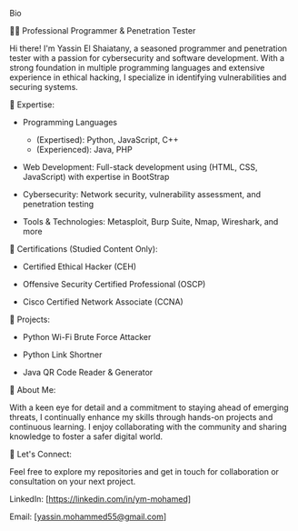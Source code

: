 Bio

👨‍💻 Professional Programmer & Penetration Tester

Hi there! I'm Yassin El Shaiatany, a seasoned programmer and penetration tester with a passion for cybersecurity and software development. With a strong foundation in multiple programming languages and extensive experience in ethical hacking, I specialize in identifying vulnerabilities and securing systems.

🔹 Expertise:

- Programming Languages 
  * (Expertised): Python, JavaScript, C++
  * (Experienced): Java, PHP

- Web Development: Full-stack development using (HTML, CSS, JavaScript) with expertise in BootStrap

- Cybersecurity: Network security, vulnerability assessment, and penetration testing

- Tools & Technologies: Metasploit, Burp Suite, Nmap, Wireshark, and more

🔹 Certifications (Studied Content Only):

- Certified Ethical Hacker (CEH)

- Offensive Security Certified Professional (OSCP)

- Cisco Certified Network Associate (CCNA)

🔹 Projects:

- Python Wi-Fi Brute Force Attacker

- Python Link Shortner

- Java QR Code Reader & Generator

🔹 About Me:

   With a keen eye for detail and a commitment to staying ahead of emerging threats, I continually enhance my skills through hands-on projects and continuous learning. I enjoy collaborating with the community and 
   sharing knowledge to foster a safer digital world.

🔹 Let's Connect:

   Feel free to explore my repositories and get in touch for collaboration or consultation on your next project.

 LinkedIn: [https://linkedin.com/in/ym-mohamed]

 Email: [yassin.mohammed55@gmail.com]
